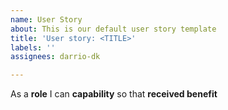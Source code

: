 ```yaml
---
name: User Story
about: This is our default user story template
title: 'User story: <TITLE>'
labels: ''
assignees: darrio-dk

---
```


As a **role** I can **capability** so that **received benefit**
